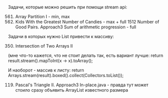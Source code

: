 Задачи, которые можно решить при помощи stream api:

561. Array Partition I - min, max
1431. Kids With the Greatest Number of Candies - max + full
1512 Number of Good Pairs. Approach3 Sum of arithmetic progression - full

Задачи в которых нужно List привести к массиву:

350. Intersection of Two Arrays II

(мне что-то кажется, что не стоит делать так, есть вариант лучше:         return result.stream().mapToInt(x -> x).toArray();

И наоборот - массив к листу: return Arrays.stream(result).boxed().collect(Collectors.toList());

119. Pascal's Triangle II. Approach3 In-place.java - правда тут может стоило сразу объявить ArrayList известного размера